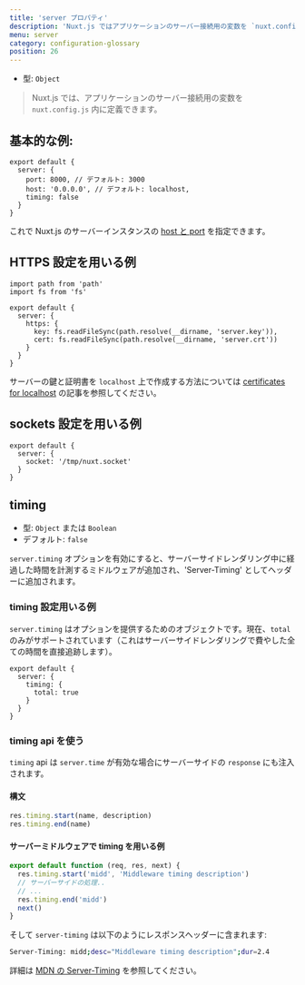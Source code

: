 ```yaml
---
title: 'server プロパティ'
description: 'Nuxt.js ではアプリケーションのサーバー接続用の変数を `nuxt.config.js` 内に定義できます。'
menu: server
category: configuration-glossary
position: 26
---
```


- 型: `Object`

> Nuxt.js では、アプリケーションのサーバー接続用の変数を `nuxt.config.js` 内に定義できます。

## 基本的な例:

```js{}[nuxt.config.js]
export default {
  server: {
    port: 8000, // デフォルト: 3000
    host: '0.0.0.0', // デフォルト: localhost,
    timing: false
  }
}
```

これで Nuxt.js のサーバーインスタンスの [host と port](/docs/2.x/features/configuration#ホストとポートを編集する) を指定できます。

## HTTPS 設定を用いる例

```js{}[nuxt.config.js]
import path from 'path'
import fs from 'fs'

export default {
  server: {
    https: {
      key: fs.readFileSync(path.resolve(__dirname, 'server.key')),
      cert: fs.readFileSync(path.resolve(__dirname, 'server.crt'))
    }
  }
}
```

サーバーの鍵と証明書を `localhost` 上で作成する方法については [certificates for localhost](https://letsencrypt.org/docs/certificates-for-localhost/) の記事を参照してください。

## sockets 設定を用いる例

```js{}[nuxt.config.js]
export default {
  server: {
    socket: '/tmp/nuxt.socket'
  }
}
```

## timing

- 型: `Object` または `Boolean`
- デフォルト: `false`

`server.timing` オプションを有効にすると、サーバーサイドレンダリング中に経過した時間を計測するミドルウェアが追加され、'Server-Timing' としてヘッダーに追加されます。

### timing 設定用いる例

`server.timing` はオプションを提供するためのオブジェクトです。現在、`total` のみがサポートされています（これはサーバーサイドレンダリングで費やした全ての時間を直接追跡します）。

```js{}[nuxt.config.js]
export default {
  server: {
    timing: {
      total: true
    }
  }
}
```

### timing api を使う

`timing` api は `server.time` が有効な場合にサーバーサイドの `response` にも注入されます。

#### 構文

```js
res.timing.start(name, description)
res.timing.end(name)
```

#### サーバーミドルウェアで timing を用いる例

```js
export default function (req, res, next) {
  res.timing.start('midd', 'Middleware timing description')
  // サーバーサイドの処理..
  // ...
  res.timing.end('midd')
  next()
}
```

そして `server-timing` は以下のようにレスポンスヘッダーに含まれます:

```bash
Server-Timing: midd;desc="Middleware timing description";dur=2.4
```

詳細は [MDN の Server-Timing](https://developer.mozilla.org/ja/docs/Web/HTTP/Headers/Server-Timing) を参照してください。
